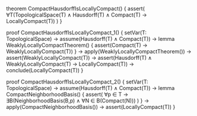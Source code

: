 theorem CompactHausdorffIsLocallyCompact() {
  assert(
    ∀T(TopologicalSpace(T) ∧ Hausdorff(T) ∧ Compact(T) → LocallyCompact(T))
  )
}

proof CompactHausdorffIsLocallyCompact_1() {
  setVar(T: TopologicalSpace) →
  assume(Hausdorff(T) ∧ Compact(T)) →
  lemma WeaklyLocallyCompactTheorem() {
    assert(Compact(T) → WeaklyLocallyCompact(T))
  } →
  apply(WeaklyLocallyCompactTheorem()) →
  assert(WeaklyLocallyCompact(T)) →
  assert(Hausdorff(T) ∧ WeaklyLocallyCompact(T) → LocallyCompact(T)) →
  conclude(LocallyCompact(T))
}

proof CompactHausdorffIsLocallyCompact_2() {
  setVar(T: TopologicalSpace) →
  assume(Hausdorff(T) ∧ Compact(T)) →
  lemma CompactNeighborhoodBasis() {
    assert(
      ∀p ∈ T → ∃B(NeighborhoodBasis(B,p) ∧ ∀N ∈ B(Compact(N)))
    )
  } →
  apply(CompactNeighborhoodBasis()) →
  assert(LocallyCompact(T))
}